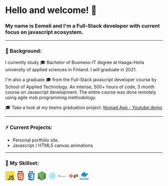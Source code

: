 # Hello and welcome! 👋 
### My name is Eemeli and I'm a Full-Stack developer with current focus on javascript ecosystem.
---
### 🔭 Background:

I currently study 🎓 Bachelor of Business-IT degree at Haaga-Helia university of applied sciences in Finland. I will graduate in 2021.

I'm also a graduate 🎓 from the Full-Stack javascript developer course by School of Applied Technology.
An intense, 500+ hours of code, 3 month course on Javascript development. The entire course was done remotely using agile mob programming methodology.

🎓 Take a look at my teams graduation project:
<a href="https://www.youtube.com/watch?v=zgnh3dVVbfk&list=PLDqoWWdtjihBVYCEj1CPvZ26ePjBSBTuq&index=5&t=0s">Nomad App - Youtube demo</a>

---

### ⚡ Current Projects:
- Personal portfolio site.
- Javascript / HTML5 canvas animations

---

### 🎨 My Skillset:
<p float="left">
  <img src="https://raw.githubusercontent.com/github/explore/80688e429a7d4ef2fca1e82350fe8e3517d3494d/topics/javascript/javascript.png" width="30px" alt="Javascript">

  <img src="https://raw.githubusercontent.com/github/explore/80688e429a7d4ef2fca1e82350fe8e3517d3494d/topics/html/html.png" width="30px" alt="html5">

  <img src="https://raw.githubusercontent.com/github/explore/80688e429a7d4ef2fca1e82350fe8e3517d3494d/topics/css/css.png" width="30px" alt="css3">

  <img src="https://raw.githubusercontent.com/github/explore/80688e429a7d4ef2fca1e82350fe8e3517d3494d/topics/nodejs/nodejs.png" width="30px" alt="nodeJS">

  <img src="https://raw.githubusercontent.com/github/explore/80688e429a7d4ef2fca1e82350fe8e3517d3494d/topics/react/react.png" width="30px" alt="React">

  <img src="https://raw.githubusercontent.com/github/explore/80688e429a7d4ef2fca1e82350fe8e3517d3494d/topics/mongodb/mongodb.png" width="30px" alt="MongoDB">

  <img src="https://raw.githubusercontent.com/github/explore/80688e429a7d4ef2fca1e82350fe8e3517d3494d/topics/git/git.png" width="30px" alt="Git">

  <img src="https://raw.githubusercontent.com/github/explore/80688e429a7d4ef2fca1e82350fe8e3517d3494d/topics/docker/docker.png" width="30px" alt="docker">
 </p>
